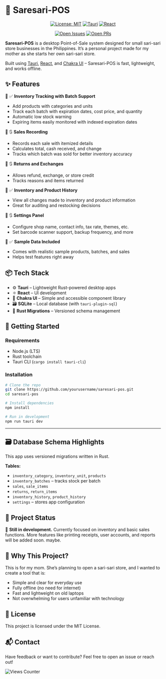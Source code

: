 # 🧺 Saresari-POS

<div align="center">

[![License: MIT](https://img.shields.io/badge/License-MIT-blue.svg)](https://opensource.org/licenses/MIT)
[![Tauri](https://img.shields.io/badge/-Tauri-FFC131?logo=tauri&logoColor=white)](https://tauri.app/)
[![React](https://img.shields.io/badge/-React-61DAFB?logo=react&logoColor=white)](https://react.dev/)

[![Open Issues](https://img.shields.io/github/issues-raw/Podjisin/saresari-pos)](https://github.com/Podjisin/saresari-pos/issues)
[![Open PRs](https://img.shields.io/github/issues-pr/Podjisin/saresari-pos)](https://github.com/Podjisin/saresari-pos/pulls)

</div>

**Saresari-POS** is a desktop Point-of-Sale system designed for small sari-sari store businesses in the Philippines.
It’s a personal project made for my mother as she starts her own sari-sari store.

Built using [Tauri](https://tauri.app/), [React](https://react.dev/), and [Chakra UI](https://chakra-ui.com/) – Saresari-POS is fast, lightweight, and works offline.

## ✨ Features

🔹 ✅ **Inventory Tracking with Batch Support**

- Add products with categories and units
- Track each batch with expiration dates, cost price, and quantity
- Automatic low stock warning
- Expiring items easily monitored with indexed expiration dates

🔹 🔃 **Sales Recording**

- Records each sale with itemized details
- Calculates total, cash received, and change
- Tracks which batch was sold for better inventory accuracy

🔹 🔃 **Returns and Exchanges**

- Allows refund, exchange, or store credit
- Tracks reasons and items returned

🔹 ✅ **Inventory and Product History**

- View all changes made to inventory and product information
- Great for auditing and restocking decisions

🔹 🔃 **Settings Panel**

- Configure shop name, contact info, tax rate, themes, etc.
- Set barcode scanner support, backup frequency, and more

🔹 ✅ **Sample Data Included**

- Comes with realistic sample products, batches, and sales
- Helps test features right away

## 📦 Tech Stack

- ⚙️ **Tauri** – Lightweight Rust-powered desktop apps
- ⚛️ **React** – UI development
- 💄 **Chakra UI** – Simple and accessible component library
- 🗃️ **SQLite** – Local database (with `tauri-plugin-sql`)
- 🦀 **Rust Migrations** – Versioned schema management

## 🚀 Getting Started

### Requirements

- Node.js (LTS)
- Rust toolchain
- Tauri CLI (`cargo install tauri-cli`)

### Installation

```bash
# Clone the repo
git clone https://github.com/yourusername/saresari-pos.git
cd saresari-pos

# Install dependencies
npm install

# Run in development
npm run tauri dev
```

---

## 🗃️ Database Schema Highlights

This app uses versioned migrations written in Rust.

**Tables:**

- `inventory_category`, `inventory_unit`, `products`
- `inventory_batches` – tracks stock per batch
- `sales`, `sale_items`
- `returns`, `return_items`
- `inventory_history`, `product_history`
- `settings` – stores app configuration

## 📝 Project Status

🔧 **Still in development.**
Currently focused on inventory and basic sales functions. More features like printing receipts, user accounts, and reports will be added soon. maybe.

## 💖 Why This Project?

This is for my mom.
She’s planning to open a sari-sari store, and I wanted to create a tool that is:

- Simple and clear for everyday use
- Fully offline (no need for internet)
- Fast and lightweight on old laptops
- Not overwhelming for users unfamiliar with technology

## 📜 License

This project is licensed under the MIT License.

## 📬 Contact

Have feedback or want to contribute?
Feel free to open an issue or reach out!

<img src="https://views-counter.vercel.app/badge?pageId=https%3A%2F%2Fgithub%2Ecom%2FPodjisin%2Fsaresari-pos&leftColor=c0c0c0&rightColor=0adb3f&type=total&label=Visitors&style=none" alt="Views Counter">
